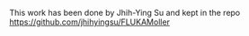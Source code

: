 This work has been done by Jhih-Ying Su and kept in the repo https://github.com/jhihyingsu/FLUKAMoller
